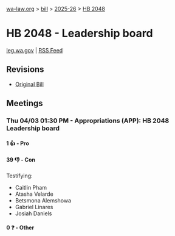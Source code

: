 [wa-law.org](/) > [bill](/bill/) > [2025-26](/bill/2025-26/) > [HB 2048](/bill/2025-26/hb/2048/)

# HB 2048 - Leadership board
[leg.wa.gov](https://app.leg.wa.gov/billsummary?BillNumber=2048&Year=2025&Initiative=false) | [RSS Feed](./rss.xml)

## Revisions
* [Original Bill](1/)

## Meetings
### Thu 04/03 01:30 PM - Appropriations (APP): HB 2048 Leadership board
#### 1 👍 - Pro

#### 39 👎 - Con
Testifying:
* Caitlin Pham
* Atasha Velarde
* Betsmona Alemshowa
* Gabriel Linares
* Josiah Daniels

#### 0 ❓ - Other
